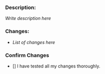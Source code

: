 ### Description:

_Write description here_

### Changes:

- _List of changes here_

### Confirm Changes
-  [] I have tested all my changes thoroughly.
